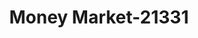 ---
f_zip-code: 95110
f_state-code: CA
title: Money Market-21331
f_phone: 408-286-7700
f_city-only: San Jose
f_address: 960 South 1St Street San Jose
f_location-unique-id: '21331'
slug: money-market-21331
updated-on: '2024-05-30T13:46:58.046Z'
created-on: '2024-05-30T13:36:59.803Z'
published-on: '2024-05-30T13:54:32.469Z'
f_city-state: cms/city/san-jose-ca.md
f_company: cms/company/money-market.md
f_state: cms/state/california.md
layout: '[payday-loan].html'
tags: payday-loan
---